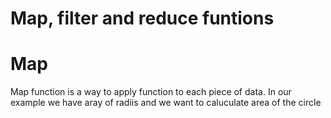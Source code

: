 Map, filter and reduce funtions
====================================

# Map
Map function is a way to apply function to each piece of data. In our example we have aray of radiis and we want to caluculate area of the circle
